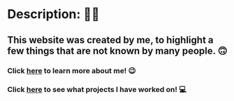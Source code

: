 # Description: :man_technologist:

## This website was created by me, to highlight a few things that are not known by many people. :upside_down_face:

### Click [here](./about.md) to learn more about me! 	:wink:

### Click [here](./projects.md) to see what projects I have worked on!  :computer:
